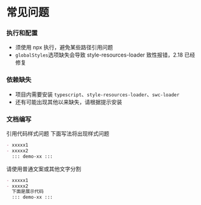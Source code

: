 # 常见问题

### 执行和配置

- 须使用 npx 执行，避免某些路径引用问题
- `globalStyles`选项缺失会导致 style-resources-loader 致性报错，2.18 已经修复

### 依赖缺失

- 项目内需要安装 `typescript`、`style-resources-loader`、`swc-loader`
- 还有可能出现其他以来缺失，请根据提示安装

### 文档编写

引用代码样式问题
下面写法将出现样式问题

```markdown
- xxxxx1
- xxxxx2
  ::: demo-xx :::
```

请使用普通文案或其他文字分割

```markdown
- xxxxx1
- xxxxx2
  下面是展示代码
  ::: demo-xx :::
```
